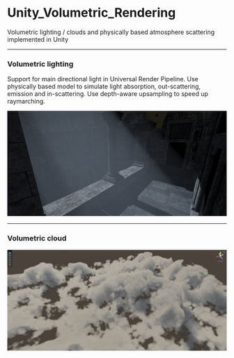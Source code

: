 # Unity_Volumetric_Rendering

Volumetric lighting / clouds and physically based atmosphere scattering implemented in Unity

---

### Volumetric lighting

Support for main directional light in Universal Render Pipeline.  Use physically based model to simulate light absorption, out-scattering, emission and in-scattering. Use depth-aware upsampling to speed up raymarching.

![](./Pictures/Volumetric_lighting.png)

---

### Volumetric cloud

<img title="" src="./Pictures/Cloud_5.png" alt="" data-align="inline">



